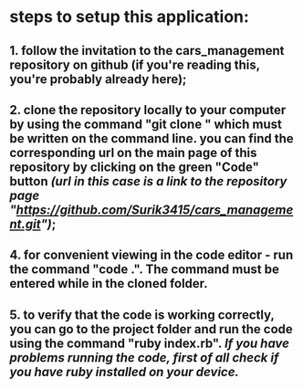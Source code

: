 
# steps to setup this application: 

## 1. follow the invitation to the cars_management repository on github (if you're reading this, you're probably already here);

## 2.  **clone** the repository locally to your computer by using the command **"git clone <url>"** which must be written on the command line. you can find the corresponding url on the main page of this repository by clicking on the green "Code" button *(url in this case is a link to the repository page "https://github.com/Surik3415/cars_management.git")*;

## 4.  for convenient viewing in the code editor - run the command **"code ."**. The command must be entered while in the cloned folder.

## 5. to verify that the code is working correctly, you can go to the project folder and run the code using the command **"ruby index.rb"**. *If you have problems running the code, first of all check if you have ruby ​​installed on your device.*
